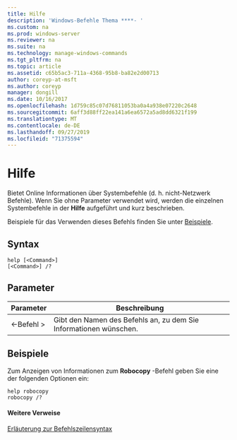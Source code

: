 ```yaml
---
title: Hilfe
description: 'Windows-Befehle Thema ****- '
ms.custom: na
ms.prod: windows-server
ms.reviewer: na
ms.suite: na
ms.technology: manage-windows-commands
ms.tgt_pltfrm: na
ms.topic: article
ms.assetid: c65b5ac3-711a-4368-95b8-ba82e2d00713
author: coreyp-at-msft
ms.author: coreyp
manager: dongill
ms.date: 10/16/2017
ms.openlocfilehash: 1d759c85c07d76811053ba0a4a938e07220c2648
ms.sourcegitcommit: 6aff3d88ff22ea141a6ea6572a5ad8dd6321f199
ms.translationtype: MT
ms.contentlocale: de-DE
ms.lasthandoff: 09/27/2019
ms.locfileid: "71375594"
---
```

# <a name="help"></a>Hilfe



Bietet Online Informationen über Systembefehle (d. h. nicht-Netzwerk Befehle). Wenn Sie ohne Parameter verwendet wird, werden die einzelnen Systembefehle in der **Hilfe** aufgeführt und kurz beschrieben.

Beispiele für das Verwenden dieses Befehls finden Sie unter [Beispiele](#BKMK_examples).

## <a name="syntax"></a>Syntax

```
help [<Command>] 
[<Command>] /?
```

## <a name="parameters"></a>Parameter

|Parameter|Beschreibung|
|---------|-----------|
|\<-Befehl >|Gibt den Namen des Befehls an, zu dem Sie Informationen wünschen.|

## <a name="BKMK_examples"></a>Beispiele

Zum Anzeigen von Informationen zum **Robocopy** -Befehl geben Sie eine der folgenden Optionen ein:
```
help robocopy
robocopy /? 
```

#### <a name="additional-references"></a>Weitere Verweise

[Erläuterung zur Befehlszeilensyntax](command-line-syntax-key.md)